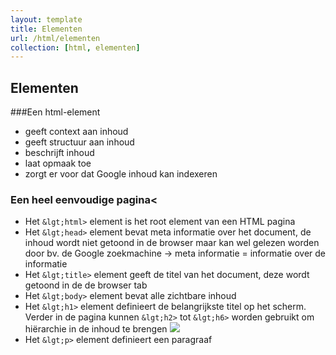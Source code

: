 ```yaml
---
layout: template
title: Elementen
url: /html/elementen
collection: [html, elementen]
---
```


## Elementen

###Een html-element
<div class="hightligt">
    <ul>
        <li>geeft context aan inhoud</li>
        <li>geeft structuur aan inhoud</li>
        <li>beschrijft inhoud</li>
        <li>laat opmaak toe</li>
        <li>zorgt er voor dat Google inhoud kan indexeren</li>        
    </ul>
</div>

### Een heel eenvoudige pagina<
<ul>
<li>Het <code>&lgt;html&gt;</code> element is het root element van een HTML pagina</li>
<li>Het <code>&lgt;head&gt;</code> element bevat meta informatie over het document, de inhoud wordt niet getoond in de browser maar kan wel gelezen worden door bv. de Google zoekmachine
-> meta informatie = informatie over de informatie</li>

<li>Het <code>&lgt;title&gt;</code> element geeft de titel van het document, deze wordt getoond in de de browser tab</li>

<li>Het <code>&lgt;body&gt;</code> element bevat alle zichtbare inhoud</li>
<li>Het <code>&lgt;h1&gt;</code> element definieert de belangrijkste titel op het scherm. Verder in de pagina kunnen <code>&lgt;h2&gt;</code> tot <code>&lgt;h6&gt;</code> worden gebruikt om hiërarchie in de inhoud te brengen
<img src="{{ '/html/elementen/images/image-2-1024x226.png' | relative_url}}" />
</li>

<li>Het <code>&lgt;p&gt;</code> element definieert een paragraaf</li>
</ul>